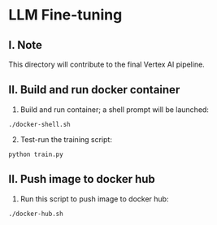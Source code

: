 # LLM Fine-tuning

## I. Note

This directory will contribute to the final Vertex AI pipeline.

## II. Build and run docker container

1. Build and run container; a shell prompt will be launched:

```shell
./docker-shell.sh
```

2. Test-run the training script:

```shell
python train.py
```

## II. Push image to docker hub

1. Run this script to push image to docker hub:

```shell
./docker-hub.sh
```
